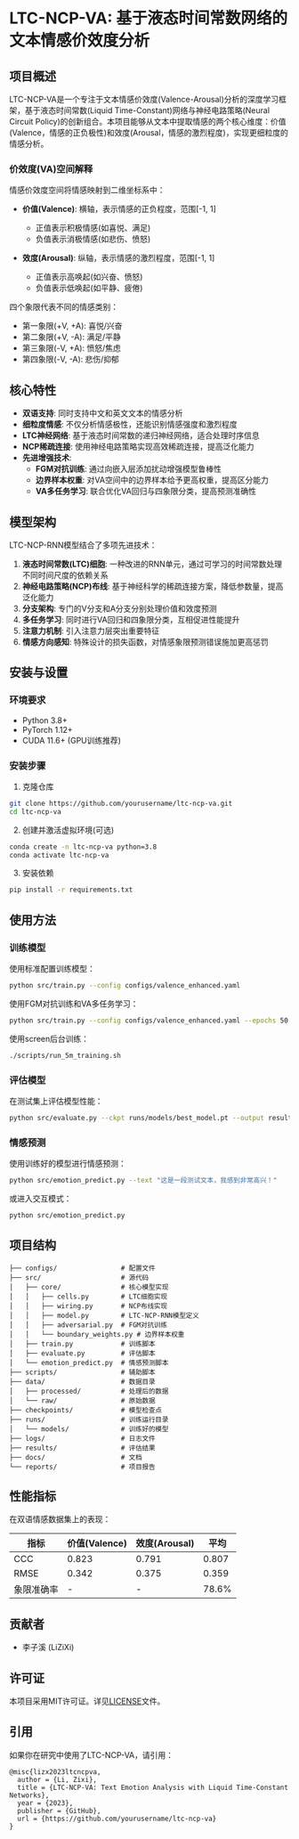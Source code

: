 # LTC-NCP-VA: 基于液态时间常数网络的文本情感价效度分析

## 项目概述

LTC-NCP-VA是一个专注于文本情感价效度(Valence-Arousal)分析的深度学习框架，基于液态时间常数(Liquid Time-Constant)网络与神经电路策略(Neural Circuit Policy)的创新组合。本项目能够从文本中提取情感的两个核心维度：价值(Valence，情感的正负极性)和效度(Arousal，情感的激烈程度)，实现更细粒度的情感分析。

### 价效度(VA)空间解释

情感价效度空间将情感映射到二维坐标系中：

- **价值(Valence)**: 横轴，表示情感的正负程度，范围[-1, 1]
  - 正值表示积极情感(如喜悦、满足)
  - 负值表示消极情感(如悲伤、愤怒)

- **效度(Arousal)**: 纵轴，表示情感的激烈程度，范围[-1, 1]
  - 正值表示高唤起(如兴奋、愤怒)
  - 负值表示低唤起(如平静、疲倦)

四个象限代表不同的情感类别：
- 第一象限(+V, +A): 喜悦/兴奋
- 第二象限(+V, -A): 满足/平静
- 第三象限(-V, +A): 愤怒/焦虑
- 第四象限(-V, -A): 悲伤/抑郁

## 核心特性

- **双语支持**: 同时支持中文和英文文本的情感分析
- **细粒度情感**: 不仅分析情感极性，还能识别情感强度和激烈程度
- **LTC神经网络**: 基于液态时间常数的递归神经网络，适合处理时序信息
- **NCP稀疏连接**: 使用神经电路策略实现高效稀疏连接，提高泛化能力
- **先进增强技术**: 
  - **FGM对抗训练**: 通过向嵌入层添加扰动增强模型鲁棒性
  - **边界样本权重**: 对VA空间中的边界样本给予更高权重，提高区分能力
  - **VA多任务学习**: 联合优化VA回归与四象限分类，提高预测准确性

## 模型架构

LTC-NCP-RNN模型结合了多项先进技术：

1. **液态时间常数(LTC)细胞**: 一种改进的RNN单元，通过可学习的时间常数处理不同时间尺度的依赖关系
2. **神经电路策略(NCP)布线**: 基于神经科学的稀疏连接方案，降低参数量，提高泛化能力
3. **分支架构**: 专门的V分支和A分支分别处理价值和效度预测
4. **多任务学习**: 同时进行VA回归和四象限分类，互相促进性能提升
5. **注意力机制**: 引入注意力层突出重要特征
6. **情感方向感知**: 特殊设计的损失函数，对情感象限预测错误施加更高惩罚

## 安装与设置

### 环境要求

- Python 3.8+
- PyTorch 1.12+
- CUDA 11.6+ (GPU训练推荐)

### 安装步骤

1. 克隆仓库
```bash
git clone https://github.com/yourusername/ltc-ncp-va.git
cd ltc-ncp-va
```

2. 创建并激活虚拟环境(可选)
```bash
conda create -n ltc-ncp-va python=3.8
conda activate ltc-ncp-va
```

3. 安装依赖
```bash
pip install -r requirements.txt
```

## 使用方法

### 训练模型

使用标准配置训练模型：
```bash
python src/train.py --config configs/valence_enhanced.yaml
```

使用FGM对抗训练和VA多任务学习：
```bash
python src/train.py --config configs/valence_enhanced.yaml --epochs 50
```

使用screen后台训练：
```bash
./scripts/run_5m_training.sh
```

### 评估模型

在测试集上评估模型性能：
```bash
python src/evaluate.py --ckpt runs/models/best_model.pt --output results/evaluation
```

### 情感预测

使用训练好的模型进行情感预测：
```bash
python src/emotion_predict.py --text "这是一段测试文本，我感到非常高兴！"
```

或进入交互模式：
```bash
python src/emotion_predict.py
```

## 项目结构

```
├── configs/                # 配置文件
├── src/                    # 源代码
│   ├── core/               # 核心模型实现
│   │   ├── cells.py        # LTC细胞实现
│   │   ├── wiring.py       # NCP布线实现
│   │   ├── model.py        # LTC-NCP-RNN模型定义
│   │   ├── adversarial.py  # FGM对抗训练
│   │   └── boundary_weights.py # 边界样本权重
│   ├── train.py            # 训练脚本
│   ├── evaluate.py         # 评估脚本
│   └── emotion_predict.py  # 情感预测脚本
├── scripts/                # 辅助脚本
├── data/                   # 数据目录
│   ├── processed/          # 处理后的数据
│   └── raw/                # 原始数据
├── checkpoints/            # 模型检查点
├── runs/                   # 训练运行目录
│   └── models/             # 训练好的模型
├── logs/                   # 日志文件
├── results/                # 评估结果
├── docs/                   # 文档
└── reports/                # 项目报告
```

## 性能指标

在双语情感数据集上的表现：

| 指标 | 价值(Valence) | 效度(Arousal) | 平均 |
|------|--------------|--------------|------|
| CCC  | 0.823        | 0.791        | 0.807|
| RMSE | 0.342        | 0.375        | 0.359|
| 象限准确率 | - | - | 78.6% |

## 贡献者

- 李子溪 (LiZiXi)

## 许可证

本项目采用MIT许可证。详见[LICENSE](LICENSE)文件。

## 引用

如果你在研究中使用了LTC-NCP-VA，请引用：

```
@misc{lizx2023ltcncpva,
  author = {Li, Zixi},
  title = {LTC-NCP-VA: Text Emotion Analysis with Liquid Time-Constant Networks},
  year = {2023},
  publisher = {GitHub},
  url = {https://github.com/yourusername/ltc-ncp-va}
}
```
